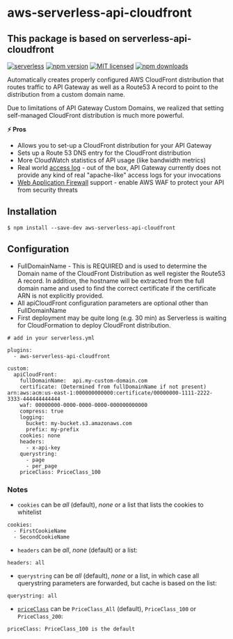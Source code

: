 # aws-serverless-api-cloudfront

## This package is based on serverless-api-cloudfront

[![serverless](http://public.serverless.com/badges/v3.svg)](http://www.serverless.com)
[![npm version](https://badge.fury.io/js/serverless-api-cloudfront.svg)](https://badge.fury.io/js/serverless-api-cloudfront)
[![MIT licensed](https://img.shields.io/badge/license-MIT-blue.svg)](https://raw.githubusercontent.com/Droplr/serverless-api-cloudfront/master/LICENSE)
[![npm downloads](https://img.shields.io/npm/dt/serverless-api-cloudfront.svg?style=flat)](https://www.npmjs.com/package/serverless-api-cloudfront)

Automatically creates properly configured AWS CloudFront distribution that routes traffic
to API Gateway as well as a Route53 A record to point to the distribution from a custom domain name.

Due to limitations of API Gateway Custom Domains, we realized that setting self-managed CloudFront distribution is much more powerful.

**:zap: Pros**

- Allows you to set-up a CloudFront distribution for your API Gateway
- Sets up a Route 53 DNS entry for the CloudFront distribution
- More CloudWatch statistics of API usage (like bandwidth metrics)
- Real world [access log](https://docs.aws.amazon.com/AmazonCloudFront/latest/DeveloperGuide/AccessLogs.html) - out of the box, API Gateway currently does not provide any kind of real "apache-like" access logs for your invocations
- [Web Application Firewall](https://aws.amazon.com/waf/) support - enable AWS WAF to protect your API from security threats

## Installation

```
$ npm install --save-dev aws-serverless-api-cloudfront
```

## Configuration

* FullDomainName - This is REQUIRED and is used to determine the Domain name of the CloudFront Distribution as well register the Route53 A record.
  In addition, the hostname will be extracted from the full domain name and used to find the correct certificate if the certificate ARN is not explicitly provided.
* All apiCloudFront configuration parameters are optional other than FullDomainName
* First deployment may be quite long (e.g. 30 min) as Serverless is waiting for
  CloudFormation to deploy CloudFront distribution.

```
# add in your serverless.yml

plugins:
  - aws-serverless-api-cloudfront

custom:
  apiCloudFront:
    fullDomainName:  api.my-custom-domain.com
    certificate: (Determined from fullDomainName if not present) arn:aws:acm:us-east-1:000000000000:certificate/00000000-1111-2222-3333-444444444444
    waf: 00000000-0000-0000-0000-000000000000
    compress: true
    logging:
      bucket: my-bucket.s3.amazonaws.com
      prefix: my-prefix
    cookies: none
    headers:
      - x-api-key
    querystring:
      - page
      - per_page
    priceClass: PriceClass_100
```

### Notes

* `cookies` can be *all* (default), *none* or a list that lists the cookies to whitelist
```
cookies:
  - FirstCookieName
  - SecondCookieName
```

* `headers` can be *all*, *none* (default) or a list:

```
headers: all
```

* `querystring` can be *all* (default), *none* or a list, in which case all querystring parameters are forwarded, but cache is based on the list:

```
querystring: all
```

* [`priceClass`][price-class] can be `PriceClass_All` (default), `PriceClass_100` or `PriceClass_200`:


```
priceClass: PriceClass_100 is the default
```

[price-class]: 
https://docs.aws.amazon.com/cloudfront/latest/APIReference/API_GetDistributionConfig.html#cloudfront-GetDistributionConfig-response-PriceClass
